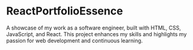 # ReactPortfolioEssence

A showcase of my work as a software engineer, built with HTML, CSS, JavaScript, and React. This project enhances my skills and highlights my passion for web development and continuous learning.
